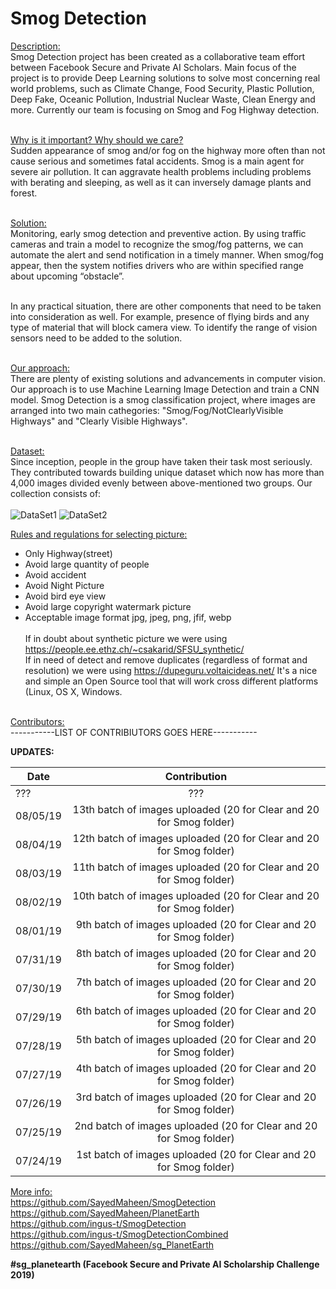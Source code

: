 # Smog Detection

<ins>Description:</ins></br>
Smog Detection project has been created as a collaborative team effort between 
Facebook Secure and Private AI Scholars. Main focus of the project is to provide Deep Learning solutions to solve most concerning real world problems, such as Climate Change, Food Security, Plastic Pollution, Deep Fake, Oceanic Pollution, Industrial Nuclear Waste, Clean Energy and more. Currently our team is focusing on Smog and Fog Highway detection.</br></br> 

<ins>Why is it important? Why should we care?</ins></br>
Sudden appearance of smog and/or fog on the highway more often than not cause serious and sometimes fatal accidents. Smog is a main agent for severe air pollution. It can aggravate health problems including problems with berating and sleeping, as well as it can inversely damage plants and forest.</br></br>  

<ins>Solution:</ins></br>
Monitoring, early smog detection and preventive action. By using traffic cameras and train a model to recognize the smog/fog patterns, we can automate the alert and send notification in a timely manner. When smog/fog appear, then the system notifies drivers who are within specified range about upcoming “obstacle”. </br></br>  

In any practical situation, there are other components that need to be taken into consideration as well. For example, presence of flying birds and any type of material that will block camera view. To identify the range of vision sensors need to be added to the solution.</br></br>  

<ins>Our approach:</ins></br>
There are plenty of existing solutions and advancements in computer vision. Our approach is to use Machine Learning Image Detection and train a CNN model. Smog Detection is a smog classification project, where images are arranged into two main cathegories: "Smog/Fog/NotClearlyVisible Highways" and "Clearly Visible Highways".</br></br>   

<ins>Dataset:</ins></br> 
Since inception, people in the group have taken their task most seriously. They contributed towards building unique dataset which now has more than 4,000 images divided evenly between above-mentioned two groups. Our collection consists of:</br></br> 
![DataSet1](https://user-images.githubusercontent.com/7014697/63082087-25652d80-befa-11e9-9ccd-f49b5476010f.JPG)
![DataSet2](https://user-images.githubusercontent.com/7014697/63082090-272ef100-befa-11e9-8d7a-2296e22aa7c3.JPG)

<ins>Rules and regulations for selecting picture:</ins>
- Only Highway(street)
- Avoid large quantity of people
- Avoid accident
- Avoid Night Picture
- Avoid bird eye view
- Avoid large copyright watermark picture
- Acceptable image format jpg, jpeg, png, jfif, webp</br></br>
If in doubt about synthetic picture we were using https://people.ee.ethz.ch/~csakarid/SFSU_synthetic/ </br>
If in need of detect and remove duplicates (regardless of format and resolution) we were using https://dupeguru.voltaicideas.net/ It's a nice and simple an Open Source tool that will work cross different platforms (Linux, OS X, Windows.</br></br> 

<ins>Contributors:</ins></br> 
-----------LIST OF CONTRIBIUTORS GOES HERE-----------


__UPDATES:__

| Date          | Contribution  | 
| ------------- |:-------------:|
|???            |???            |
|08/05/19       | 13th batch of images uploaded (20 for Clear and 20 for Smog folder)    |
|08/04/19       | 12th batch of images uploaded (20 for Clear and 20 for Smog folder)    |
|08/03/19       | 11th batch of images uploaded (20 for Clear and 20 for Smog folder)    |
|08/02/19       | 10th batch of images uploaded (20 for Clear and 20 for Smog folder)    |
|08/01/19       | 9th batch of images uploaded (20 for Clear and 20 for Smog folder)     |
|07/31/19       | 8th batch of images uploaded (20 for Clear and 20 for Smog folder)     |
|07/30/19       | 7th batch of images uploaded (20 for Clear and 20 for Smog folder)     |
|07/29/19       | 6th batch of images uploaded (20 for Clear and 20 for Smog folder)     | 
|07/28/19       | 5th batch of images uploaded (20 for Clear and 20 for Smog folder)     |  
|07/27/19       | 4th batch of images uploaded (20 for Clear and 20 for Smog folder)     |
|07/26/19       | 3rd batch of images uploaded (20 for Clear and 20 for Smog folder)     | 
|07/25/19       | 2nd batch of images uploaded (20 for Clear and 20 for Smog folder)     |   
|07/24/19       | 1st batch of images uploaded (20 for Clear and 20 for Smog folder)     | 

<ins>More info:</ins></br> 
https://github.com/SayedMaheen/SmogDetection</br> 
https://github.com/SayedMaheen/PlanetEarth </br>
https://github.com/ingus-t/SmogDetection </br>
https://github.com/ingus-t/SmogDetectionCombined </br>
https://github.com/SayedMaheen/sg_PlanetEarth </br>

**#sg_planetearth (Facebook Secure and Private AI Scholarship Challenge 2019)**
